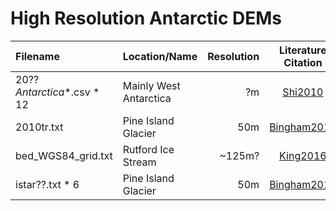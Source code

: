 # High Resolution Antarctic DEMs

| Filename                   | Location/Name           | Resolution | Literature Citation  |      Data Citation/Link      |
|:---------------------------|:----------------------- | ----------:|:--------------------:|:----------------------------:|
| 20??_Antarctica_*.csv * 12 | Mainly West Antarctica  |         ?m | [Shi2010]            | [IRMCR2v1@NSIDC][RDS@CReSIS] |
| 2010tr.txt                 | Pine Island Glacier     |        50m | [Bingham2018]        | [PIG2010-2011]               |
| bed_WGS84_grid.txt         | Rutford Ice Stream      |     ~125m? | [King2016]           | [Rutford2007-2009]           |
| istar??.txt * 6            | Pine Island Glacier     |        50m | [Bingham2018]        | [PIG2013-2014]               |

[RDS@CReSIS]: https://data.cresis.ku.edu/data/rds/
[IRMCR2v1@NSIDC]: https://doi.org/10.5067/GDQ0CUCVTE2Q
[PIG2010-2011]: https://istar-gis-features.data.bas.ac.uk/Legacy/delores_2010_2011_DEM/
[PIG2013-2014]: https://istar-gis-features.data.bas.ac.uk/glacial/delores_dems/
[Rutford2007-2009]: https://doi.org/10.5285/54757cbe-0b13-4385-8b31-4dfaa1dab55e

[Bingham2018]: https://doi.org/10.1038/s41467-017-01597-y
[King2016]: https://doi.org/10.5194/essd-8-151-2016
[Shi2010]: https://doi.org/10.1109/IGARSS.2010.5649518
